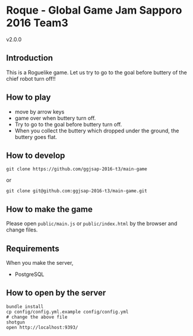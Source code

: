 # Roque - Global Game Jam Sapporo 2016 Team3
v2.0.0

## Introduction
This is a Roguelike game.
Let us try to go to the goal before buttery of the chief robot turn off!!

## How to play

- move by arrow keys
- game over when buttery turn off.
- Try to go to the goal before buttery turn off.
- When you collect the buttery which dropped under the ground, the buttery goes flat.

## How to develop

```
git clone https://github.com/ggjsap-2016-t3/main-game
```

or

```
git clone git@github.com:ggjsap-2016-t3/main-game.git
```

## How to make the game
Please open `public/main.js` or `public/index.html` by the browser and change files.

## Requirements

When you make the server,

- PostgreSQL

## How to open by the server

```
bundle install
cp config/config.yml.example config/config.yml
# change the above file
shotgun
open http://localhost:9393/
```

